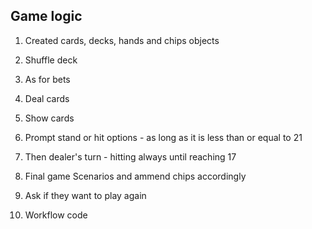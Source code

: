 ## Game logic

1. Created cards, decks, hands and chips objects

2. Shuffle deck

3. As for bets

4. Deal cards

5. Show cards

6. Prompt stand or hit options - as long as it is less than or equal to 21

7. Then dealer's turn - hitting always until reaching 17

8. Final game Scenarios and ammend chips accordingly

9. Ask if they want to play again

10. Workflow code